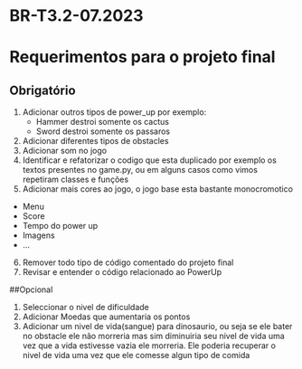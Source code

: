 # BR-T3.2-07.2023

# Requerimentos para o projeto final
## Obrigatório
1. Adicionar outros tipos de power_up por exemplo:
   - Hammer destroi somente os cactus
   - Sword destroi somente os passaros
2. Adicionar diferentes tipos de obstacles
3. Adicionar som no jogo
4. Identificar e refatorizar o codigo que esta duplicado por exemplo os textos presentes no game.py, ou em alguns casos como vimos repetiram classes e funções
5. Adicionar mais cores ao jogo, o jogo base esta bastante monocromotico
  - Menu
  - Score
  - Tempo do power up
  - Imagens
  - ...
6. Remover todo tipo de código comentado do projeto final
7. Revisar e entender o código relacionado ao PowerUp

##Opcional
1. Seleccionar o nivel de dificuldade 
2. Adicionar Moedas que aumentaria os pontos
3. Adicionar um nivel de vida(sangue) para dinosaurio, ou seja se ele bater no obstacle ele não morreria mas sim diminuiria seu nivel de vida uma vez que a vida estivesse vazia ele morreria. Ele poderia recuperar o nivel de vida uma vez que ele comesse algun tipo de comida



